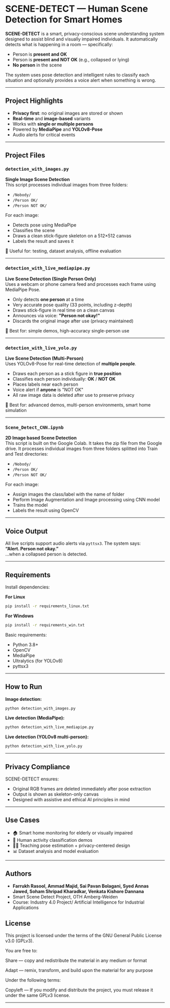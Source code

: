
# SCENE-DETECT — Human Scene Detection for Smart Homes

**SCENE-DETECT** is a smart, privacy-conscious scene understanding system designed to assist blind and visually impaired individuals. It automatically detects what is happening in a room — specifically:

- Person is **present and OK**
- Person is **present and NOT OK** (e.g., collapsed or lying)
- **No person** in the scene

The system uses pose detection and intelligent rules to classify each situation and optionally provides a voice alert when something is wrong.

---

## Project Highlights

- **Privacy first**: no original images are stored or shown
- **Real-time** and **image-based** variants
- Works with **single or multiple persons**
- Powered by **MediaPipe** and **YOLOv8-Pose**
- Audio alerts for critical events

---

## Project Files

### `detection_with_images.py`
**Single Image Scene Detection**  
This script processes individual images from three folders:
- `/Nobody/`
- `/Person OK/`
- `/Person NOT OK/`

For each image:
- Detects pose using MediaPipe
- Classifies the scene
- Draws a clean stick-figure skeleton on a 512×512 canvas
- Labels the result and saves it

📁 Useful for: testing, dataset analysis, offline evaluation

---

### `detection_with_live_mediapipe.py`
**Live Scene Detection (Single Person Only)**  
Uses a webcam or phone camera feed and processes each frame using MediaPipe Pose.

- Only detects **one person** at a time
- Very accurate pose quality (33 points, including z-depth)
- Draws stick-figure in real time on a clean canvas
- Announces via voice: **"Person not okay!"**
- Discards the original image after use (privacy maintained)

📁 Best for: simple demos, high-accuracy single-person use

---

### `detection_with_live_yolo.py`
**Live Scene Detection (Multi-Person)**  
Uses YOLOv8-Pose for real-time detection of **multiple people**.

- Draws each person as a stick figure in **true position**
- Classifies each person individually: **OK** / **NOT OK**
- Places labels near each person
- Voice alert if **anyone** is "NOT OK"
- All raw image data is deleted after use to preserve privacy

📁 Best for: advanced demos, multi-person environments, smart home simulation

---

### `Scene_Detect_CNN.ipynb`
**2D Image based Scene Detection**  
This script is built on the Google Colab. It takes the zip file from the Google drive. It processes individual images from three folders splitted into Train and Test directories:
- `/Nobody/`
- `/Person OK/`
- `/Person NOT OK/`

For each image:
- Assign images the class/label with the name of folder
- Perform Image Augmentation and Image processing using CNN model
- Trains the model
- Labels the result using OpenCV

---

## Voice Output
All live scripts support audio alerts via `pyttsx3`. The system says:  
**“Alert. Person not okay.”**  
...when a collapsed person is detected.

---

## Requirements

Install dependencies:

**For Linux**
```bash
pip install -r requirements_linux.txt
```

**For Windows**
```bash
pip install -r requirements_win.txt
```

Basic requirements:
- Python 3.8+
- OpenCV
- MediaPipe
- Ultralytics (for YOLOv8)
- pyttsx3

---

## How to Run

**Image detection:**
```bash
python detection_with_images.py
```

**Live detection (MediaPipe):**
```bash
python detection_with_live_mediapipe.py
```

**Live detection (YOLOv8 multi-person):**
```bash
python detection_with_live_yolo.py
```

---

## Privacy Compliance

SCENE-DETECT ensures:
- Original RGB frames are deleted immediately after pose extraction
- Output is shown as skeleton-only canvas
- Designed with assistive and ethical AI principles in mind

---

## Use Cases

- 🏠 Smart home monitoring for elderly or visually impaired
- 🧪 Human activity classification demos
- 👩‍🏫 Teaching pose estimation + privacy-centered design
- 📊 Dataset analysis and model evaluation

---

## Authors

- **Farrukh Rasool, Ammad Majid, Sai Pavan Bolagani, Syed Annas Jawed, Soham Shripad Kharadkar, Venkata Kishore Dannana**
- Smart Scene Detect Project, OTH Amberg-Weiden
- Course: Industry 4.0 Project/ Artificial Intelligence for Industrial Applications


## License
This project is licensed under the terms of the GNU General Public License v3.0 (GPLv3).

You are free to:

Share — copy and redistribute the material in any medium or format

Adapt — remix, transform, and build upon the material for any purpose

Under the following terms:

Copyleft — If you modify and distribute the project, you must release it under the same GPLv3 license.

---